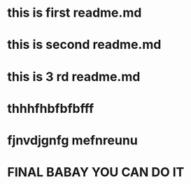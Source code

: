 # this is first readme.md

# this is second readme.md

# this is  3 rd readme.md

# thhhfhbfbfbfff

# fjnvdjgnfg mefnreunu

# FINAL BABAY YOU CAN DO IT

